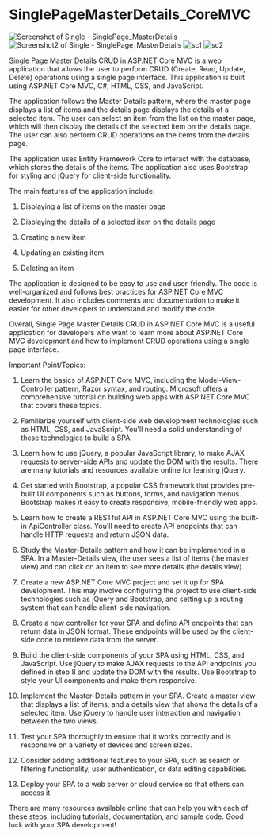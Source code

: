 # SinglePageMasterDetails_CoreMVC
![Screenshot of Single - SinglePage_MasterDetails](https://user-images.githubusercontent.com/62230465/236639274-2f9ebf8e-83f1-4cf9-9ef9-1b298ebb3cc7.jpg)
![Screenshot2 of Single - SinglePage_MasterDetails](https://user-images.githubusercontent.com/62230465/236639288-fdd9aef3-ce90-4b84-abc1-218d34f511b8.jpg)
![sc1](https://user-images.githubusercontent.com/62230465/236639217-fb2e3f65-51ff-473f-af8f-8baca500b04c.png)
![sc2](https://user-images.githubusercontent.com/62230465/236639219-04aa825b-5223-439e-aee5-65b676fdbb00.png)

Single Page Master Details CRUD in ASP.NET Core MVC is a web application that allows the user to perform CRUD (Create, Read, Update, Delete) operations using a single page interface. This application is built using ASP.NET Core MVC, C#, HTML, CSS, and JavaScript.

The application follows the Master Details pattern, where the master page displays a list of items and the details page displays the details of a selected item. The user can select an item from the list on the master page, which will then display the details of the selected item on the details page. The user can also perform CRUD operations on the items from the details page.

The application uses Entity Framework Core to interact with the database, which stores the details of the items. The application also uses Bootstrap for styling and jQuery for client-side functionality.

The main features of the application include:

1.  Displaying a list of items on the master page

2. Displaying the details of a selected item on the details page

3. Creating a new item

4. Updating an existing item

5. Deleting an item

The application is designed to be easy to use and user-friendly. The code is well-organized and follows best practices for ASP.NET Core MVC development. It also includes comments and documentation to make it easier for other developers to understand and modify the code.

Overall, Single Page Master Details CRUD in ASP.NET Core MVC is a useful application for developers who want to learn more about ASP.NET Core MVC development and how to implement CRUD operations using a single page interface.

Important Point/Topics:

1. Learn the basics of ASP.NET Core MVC, including the Model-View-Controller pattern, Razor syntax, and routing. Microsoft offers a comprehensive tutorial on building web apps with ASP.NET Core MVC that covers these topics.

2. Familiarize yourself with client-side web development technologies such as HTML, CSS, and JavaScript. You'll need a solid understanding of these technologies to build a SPA.

3. Learn how to use jQuery, a popular JavaScript library, to make AJAX requests to server-side APIs and update the DOM with the results. There are many tutorials and resources available online for learning jQuery.

4. Get started with Bootstrap, a popular CSS framework that provides pre-built UI components such as buttons, forms, and navigation menus. Bootstrap makes it easy to create responsive, mobile-friendly web apps.

5. Learn how to create a RESTful API in ASP.NET Core MVC using the built-in ApiController class. You'll need to create API endpoints that can handle HTTP requests and return JSON data.

6. Study the Master-Details pattern and how it can be implemented in a SPA. In a Master-Details view, the user sees a list of items (the master view) and can click on an item to see more details (the details view).

7. Create a new ASP.NET Core MVC project and set it up for SPA development. This may involve configuring the project to use client-side technologies such as jQuery and Bootstrap, and setting up a routing system that can handle client-side navigation.

8. Create a new controller for your SPA and define API endpoints that can return data in JSON format. These endpoints will be used by the client-side code to retrieve data from the server.

9. Build the client-side components of your SPA using HTML, CSS, and JavaScript. Use jQuery to make AJAX requests to the API endpoints you defined in step 8 and update the DOM with the results. Use Bootstrap to style your UI components and make them responsive.

10. Implement the Master-Details pattern in your SPA. Create a master view that displays a list of items, and a details view that shows the details of a selected item. Use jQuery to handle user interaction and navigation between the two views.

11. Test your SPA thoroughly to ensure that it works correctly and is responsive on a variety of devices and screen sizes.

12. Consider adding additional features to your SPA, such as search or filtering functionality, user authentication, or data editing capabilities.

13. Deploy your SPA to a web server or cloud service so that others can access it.

There are many resources available online that can help you with each of these steps, including tutorials, documentation, and sample code. Good luck with your SPA development!
